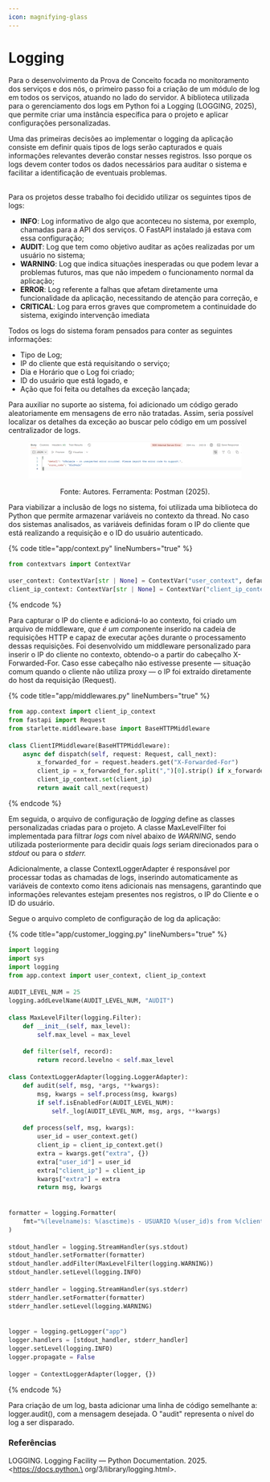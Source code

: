 ```yaml
---
icon: magnifying-glass
---
```


# Logging

Para o desenvolvimento da Prova de Conceito focada no monitoramento dos serviços e dos nós, o primeiro passo foi a criação de um módulo de log em todos os serviços, atuando no lado do servidor. A biblioteca utilizada para o gerenciamento dos logs em Python foi a Logging (LOGGING, 2025), que permite criar uma instância específica para o projeto e aplicar configurações personalizadas.

Uma das primeiras decisões ao implementar o logging da aplicação consiste em definir quais tipos de logs serão capturados e quais informações relevantes deverão constar nesses registros. Isso porque os logs devem conter todos os dados necessários para auditar o sistema e facilitar a identificação de eventuais problemas.

\
Para os projetos desse trabalho foi decidido utilizar os seguintes tipos de logs:

* **INFO**: Log informativo de algo que aconteceu no sistema, por exemplo, chamadas para a API dos serviços. O FastAPI instalado já estava com essa configuração;
* **AUDIT**: Log que tem como objetivo auditar as ações realizadas por um usuário no sistema;
* **WARNING**: Log que indica situações inesperadas ou que podem levar a problemas futuros, mas que não impedem o funcionamento normal da aplicação;
* **ERROR**: Log referente a falhas que afetam diretamente uma funcionalidade da aplicação, necessitando de atenção para correção, e
* **CRITICAL**: Log para erros graves que comprometem a continuidade do sistema, exigindo intervenção imediata

Todos os logs do sistema foram pensados para conter as seguintes informações:

* Tipo de Log;
* IP do cliente que está requisitando o serviço;
* Dia e Horário que o Log foi criado;
* ID do usuário que está logado, e
* Ação que foi feita ou detalhes da exceção lançada;

Para auxiliar no suporte ao sistema, foi adicionado um código gerado aleatoriamente em mensagens de erro não tratadas. Assim, seria possível localizar os detalhes da exceção ao buscar pelo código em um possível centralizador de logs.

<figure><img src="../../.gitbook/assets/image (3).png" alt="" width="563"><figcaption></figcaption></figure>

<p align="center">Fonte: Autores. Ferramenta: Postman (2025).</p>

Para viabilizar a inclusão de logs no sistema, foi utilizada uma biblioteca do Python que permite armazenar variáveis no contexto da thread. No caso dos sistemas analisados, as variáveis definidas foram o IP do cliente que está realizando a requisição e o ID do usuário autenticado.

{% code title="app/context.py" lineNumbers="true" %}
```python
from contextvars import ContextVar

user_context: ContextVar[str | None] = ContextVar("user_context", default="anonymous")
client_ip_context: ContextVar[str | None] = ContextVar("client_ip_context", default="anonymous")
```
{% endcode %}

Para capturar o IP do cliente e adicioná-lo ao contexto, foi criado um arquivo de middleware, _que é um comp&#x6F;_&#x6E;ente inserido na cadeia de requisições HTTP e capaz de executar ações durante o processamento dessas requisições. Foi desenvolvido um middleware personalizado para inserir o IP do cliente no contexto, obtendo-o a partir do cabeçalho X-Forwarded-For.  Caso esse cabeçalho não estivesse presente — situação comum quando o cliente não utiliza proxy — o IP foi extraído diretamente do host da requisição (Request).

{% code title="app/middlewares.py" lineNumbers="true" %}
```python
from app.context import client_ip_context
from fastapi import Request
from starlette.middleware.base import BaseHTTPMiddleware

class ClientIPMiddleware(BaseHTTPMiddleware):
    async def dispatch(self, request: Request, call_next):
        x_forwarded_for = request.headers.get("X-Forwarded-For")
        client_ip = x_forwarded_for.split(",")[0].strip() if x_forwarded_for else request.client.host
        client_ip_context.set(client_ip)
        return await call_next(request)
```
{% endcode %}



Em seguida, o arquivo de configuração de _logging_ define as classes personalizadas criadas para o projeto. A classe MaxLevelFilter foi implementada para filtrar _logs_ com nível abaixo de _WARNING_, sendo utilizada posteriormente para decidir quais _logs_ seriam direcionados para o _stdout_ ou para o _stderr._

Adicionalmente, a classe ContextLoggerAdapter é responsável por processar todas as chamadas de logs, inserindo automaticamente as variáveis de contexto como itens adicionais nas mensagens, garantindo que informações relevantes estejam presentes nos registros, o IP do Cliente e o ID do usuário.

Segue o arquivo completo de configuração de log da aplicação:&#x20;

{% code title="app/customer_logging.py" lineNumbers="true" %}
```python
import logging
import sys
import logging
from app.context import user_context, client_ip_context

AUDIT_LEVEL_NUM = 25
logging.addLevelName(AUDIT_LEVEL_NUM, "AUDIT")

class MaxLevelFilter(logging.Filter):
    def __init__(self, max_level):
        self.max_level = max_level

    def filter(self, record):
        return record.levelno < self.max_level

class ContextLoggerAdapter(logging.LoggerAdapter):      
    def audit(self, msg, *args, **kwargs):
        msg, kwargs = self.process(msg, kwargs)
        if self.isEnabledFor(AUDIT_LEVEL_NUM):
            self._log(AUDIT_LEVEL_NUM, msg, args, **kwargs)
            
    def process(self, msg, kwargs):
        user_id = user_context.get()
        client_ip = client_ip_context.get()
        extra = kwargs.get("extra", {})
        extra["user_id"] = user_id
        extra["client_ip"] = client_ip
        kwargs["extra"] = extra
        return msg, kwargs
    

formatter = logging.Formatter(
    fmt="%(levelname)s: %(asctime)s - USUARIO %(user_id)s from %(client_ip)s - %(message)s"
)

stdout_handler = logging.StreamHandler(sys.stdout)
stdout_handler.setFormatter(formatter)
stdout_handler.addFilter(MaxLevelFilter(logging.WARNING))
stdout_handler.setLevel(logging.INFO)

stderr_handler = logging.StreamHandler(sys.stderr)
stderr_handler.setFormatter(formatter)
stderr_handler.setLevel(logging.WARNING)


logger = logging.getLogger("app")
logger.handlers = [stdout_handler, stderr_handler]
logger.setLevel(logging.INFO)
logger.propagate = False 

logger = ContextLoggerAdapter(logger, {})

```
{% endcode %}

Para criação de um log, basta adicionar uma linha de código semelhante a: logger.audit(), com a mensagem desejada. O "audit" representa o nível do log a ser disparado.

### Referências

LOGGING. Logging Facility — Python Documentation. 2025. \<https://docs.python.\
org/3/library/logging.html>.

